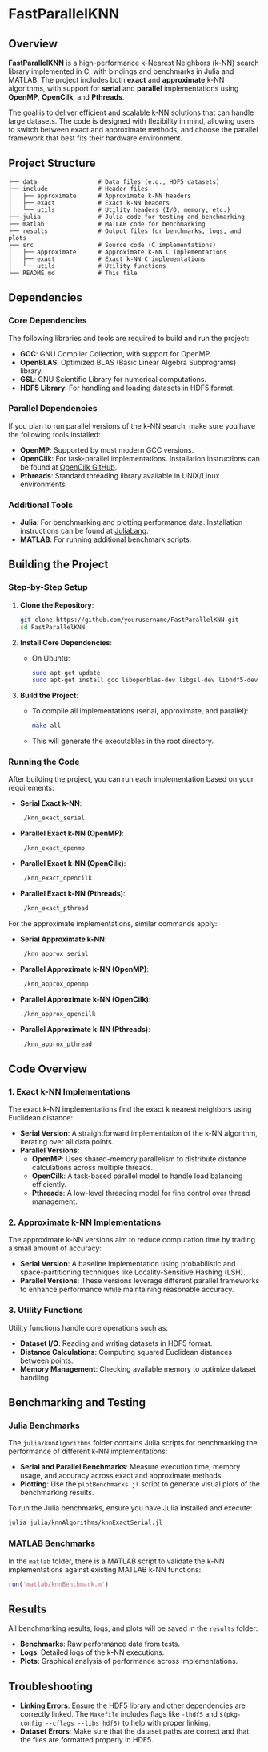 # FastParallelKNN

## Overview

**FastParallelKNN** is a high-performance k-Nearest Neighbors (k-NN) search library implemented in C, with bindings and benchmarks in Julia and MATLAB. The project includes both **exact** and **approximate** k-NN algorithms, with support for **serial** and **parallel** implementations using **OpenMP**, **OpenCilk**, and **Pthreads**.

The goal is to deliver efficient and scalable k-NN solutions that can handle large datasets. The code is designed with flexibility in mind, allowing users to switch between exact and approximate methods, and choose the parallel framework that best fits their hardware environment.

## Project Structure

```
├── data                 # Data files (e.g., HDF5 datasets)
├── include              # Header files
│   ├── approximate      # Approximate k-NN headers
│   ├── exact            # Exact k-NN headers
│   └── utils            # Utility headers (I/O, memory, etc.)
├── julia                # Julia code for testing and benchmarking
├── matlab               # MATLAB code for benchmarking
├── results              # Output files for benchmarks, logs, and plots
├── src                  # Source code (C implementations)
│   ├── approximate      # Approximate k-NN C implementations
│   ├── exact            # Exact k-NN C implementations
│   └── utils            # Utility functions
└── README.md            # This file
```

## Dependencies

### Core Dependencies

The following libraries and tools are required to build and run the project:

- **GCC**: GNU Compiler Collection, with support for OpenMP.
- **OpenBLAS**: Optimized BLAS (Basic Linear Algebra Subprograms) library.
- **GSL**: GNU Scientific Library for numerical computations.
- **HDF5 Library**: For handling and loading datasets in HDF5 format.

### Parallel Dependencies

If you plan to run parallel versions of the k-NN search, make sure you have the following tools installed:

- **OpenMP**: Supported by most modern GCC versions.
- **OpenCilk**: For task-parallel implementations. Installation instructions can be found at [OpenCilk GitHub](https://github.com/OpenCilk).
- **Pthreads**: Standard threading library available in UNIX/Linux environments.

### Additional Tools

- **Julia**: For benchmarking and plotting performance data. Installation instructions can be found at [JuliaLang](https://julialang.org/downloads/).
- **MATLAB**: For running additional benchmark scripts.

## Building the Project

### Step-by-Step Setup

1. **Clone the Repository**:
   ```bash
   git clone https://github.com/yourusername/FastParallelKNN.git
   cd FastParallelKNN
   ```

2. **Install Core Dependencies**:
   - On Ubuntu:
     ```bash
     sudo apt-get update
     sudo apt-get install gcc libopenblas-dev libgsl-dev libhdf5-dev
     ```

3. **Build the Project**:
   - To compile all implementations (serial, approximate, and parallel):
     ```bash
     make all
     ```
   - This will generate the executables in the root directory.

### Running the Code

After building the project, you can run each implementation based on your requirements:

- **Serial Exact k-NN**:
  ```bash
  ./knn_exact_serial
  ```
- **Parallel Exact k-NN (OpenMP)**:
  ```bash
  ./knn_exact_openmp
  ```
- **Parallel Exact k-NN (OpenCilk)**:
  ```bash
  ./knn_exact_opencilk
  ```
- **Parallel Exact k-NN (Pthreads)**:
  ```bash
  ./knn_exact_pthread
  ```

For the approximate implementations, similar commands apply:

- **Serial Approximate k-NN**:
  ```bash
  ./knn_approx_serial
  ```
- **Parallel Approximate k-NN (OpenMP)**:
  ```bash
  ./knn_approx_openmp
  ```
- **Parallel Approximate k-NN (OpenCilk)**:
  ```bash
  ./knn_approx_opencilk
  ```
- **Parallel Approximate k-NN (Pthreads)**:
  ```bash
  ./knn_approx_pthread
  ```

## Code Overview

### 1. Exact k-NN Implementations

The exact k-NN implementations find the exact k nearest neighbors using Euclidean distance:

- **Serial Version**: A straightforward implementation of the k-NN algorithm, iterating over all data points.
- **Parallel Versions**:
  - **OpenMP**: Uses shared-memory parallelism to distribute distance calculations across multiple threads.
  - **OpenCilk**: A task-based parallel model to handle load balancing efficiently.
  - **Pthreads**: A low-level threading model for fine control over thread management.

### 2. Approximate k-NN Implementations

The approximate k-NN versions aim to reduce computation time by trading a small amount of accuracy:

- **Serial Version**: A baseline implementation using probabilistic and space-partitioning techniques like Locality-Sensitive Hashing (LSH).
- **Parallel Versions**: These versions leverage different parallel frameworks to enhance performance while maintaining reasonable accuracy.

### 3. Utility Functions

Utility functions handle core operations such as:

- **Dataset I/O**: Reading and writing datasets in HDF5 format.
- **Distance Calculations**: Computing squared Euclidean distances between points.
- **Memory Management**: Checking available memory to optimize dataset handling.

## Benchmarking and Testing

### Julia Benchmarks

The `julia/knnAlgorithms` folder contains Julia scripts for benchmarking the performance of different k-NN implementations:

- **Serial and Parallel Benchmarks**: Measure execution time, memory usage, and accuracy across exact and approximate methods.
- **Plotting**: Use the `plotBenchmarks.jl` script to generate visual plots of the benchmarking results.

To run the Julia benchmarks, ensure you have Julia installed and execute:
```bash
julia julia/knnAlgorithms/knnExactSerial.jl
```

### MATLAB Benchmarks

In the `matlab` folder, there is a MATLAB script to validate the k-NN implementations against existing MATLAB k-NN functions:
```matlab
run('matlab/knnBenchmark.m')
```

## Results

All benchmarking results, logs, and plots will be saved in the `results` folder:

- **Benchmarks**: Raw performance data from tests.
- **Logs**: Detailed logs of the k-NN executions.
- **Plots**: Graphical analysis of performance across implementations.

## Troubleshooting

- **Linking Errors**: Ensure the HDF5 library and other dependencies are correctly linked. The `Makefile` includes flags like `-lhdf5` and `$(pkg-config --cflags --libs hdf5)` to help with proper linking.
- **Dataset Errors**: Make sure that the dataset paths are correct and that the files are formatted properly in HDF5.
